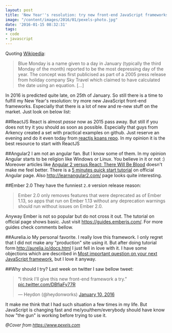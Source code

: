 ```yaml
---
layout: post
title: 'New Year''s resolution: try new front-end JavaScript frameworks'
image: "/content/images/2016/01/pexels-photo.jpg"
date: '2016-01-15 08:32:31'
tags:
- code
- javascript
---
```


Quoting [Wikipedia](https://en.wikipedia.org/wiki/Blue_Monday_(date)):
>Blue Monday is a name given to a day in January (typically the third Monday of the month) reported to be the most depressing day of the year. The concept was first publicised as part of a 2005 press release from holiday company Sky Travel which claimed to have calculated the date using an equation. [...]

In 2016 is predicted quite late, on 25th of January. So still there is a time to fulfill my New Year's resolution: try more new JavaScript front-end frameworks. Especially that there is a lot of new and re-new stuff on the market. Just look on below list:

##ReactJS
React is almost *passe* now as 2015 pass away. But still if you does not try it you should as soon as possible. Especially that guys from Arkency created a set with practical examples  on github. Just reserve an evening and do it even today from [reactjs koans repo](https://github.com/arkency/reactjs_koans). In my opinion it is the best resource to start with ReactJS

##Angular2
I am not an angular fan. But I know some of them. In my opinion Angular starts to be religion like Windows or Linux. You believe in it or not :)
Moreover articles like [Angular 2 versus React: There Will Be Blood](https://medium.freecodecamp.com/angular-2-versus-react-there-will-be-blood-66595faafd51) doesn't make me feel better.
There is a [5 minutes quick start tutorial](https://angular.io/docs/js/latest/quickstart.html) on official Angular page. Also http://learnangular2.com/ page looks quite interesting.

##Ember 2.0
They have the funniest `2.0` version release reason:
>Ember 2.0 only removes features that were deprecated as of Ember 1.13, so apps that run on Ember 1.13 without any deprecation warnings should run without issues on Ember 2.0.

Anyway Ember is not so popular but do not cross it out. The tutorial on official page shows basic. Just visit https://guides.emberjs.com/. For more guides check comments bellow.

##Aurelia.io
My personal favorite. I really love this framework. I only regret that I did not make any "production" site using it. But after doing tutorial form http://aurelia.io/docs.html I just fell in love with it. I have some objections which are described in [Most important question on your next JavaScript framework](/most-important-question-on-your-next-javascript-framework/), but I love it anyway.

##Why should I try?
Last week on twitter I saw bellow tweet:
<blockquote class="twitter-tweet" lang="en-gb"><p lang="en" dir="ltr">&quot;I think I&#39;ll give this new front-end framework a try.&quot; <a href="https://t.co/DBfiaFy77R">pic.twitter.com/DBfiaFy77R</a></p>&mdash; Heydon (@heydonworks) <a href="https://twitter.com/heydonworks/status/686115542407753728">January 10, 2016</a></blockquote>
<script async src="//platform.twitter.com/widgets.js" charset="utf-8"></script>


It make me think that I had such situation a few times in my life. But JavaScript is changing fast and me/you/them/everybody should have know how "the gun" is working before trying to use it. 

<i style="font-size:small;">@Cover from https://www.pexels.com</i>